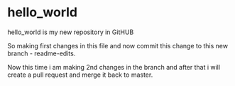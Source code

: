 # hello_world
hello_world is my new repository in GitHUB

So making first changes in this file and now commit this change to this new branch - readme-edits.


Now this time i am making 2nd changes in the branch and after that i will create a pull request and merge it back to master.
